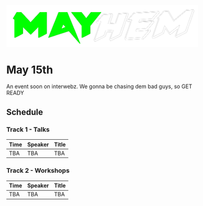 ![MAYhem](pics/Green-bg-removed.png)
# May 15th

An event soon on interwebz. We gonna be chasing dem bad guys, so GET READY



## Schedule

### Track 1 - Talks

| Time | Speaker | Title
| --- | --- | --- |
| TBA | TBA | TBA |

### Track 2 - Workshops

| Time | Speaker | Title
| --- | --- | --- |
| TBA | TBA | TBA |
